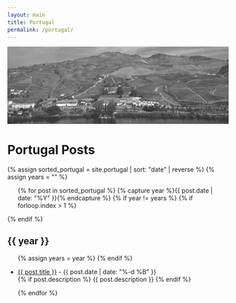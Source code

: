 ```yaml
---
layout: main
title: Portugal
permalink: /portugal/
---
```

![](/img/portugal_header.jpg)
<div class="page-header">
  <h1>Portugal Posts</h1>
</div>
<div>
  {% assign sorted_portugal = site.portugal | sort: "date" | reverse %}
  {% assign years = "" %}
  <ul>
    {% for post in sorted_portugal %}
      {% capture year %}{{ post.date | date: "%Y" }}{% endcapture %}
      {% if year != years %}
        {% if forloop.index > 1 %}</ul>{% endif %}
        <h2>{{ year }}</h2>
        <ul>
        {% assign years = year %}
      {% endif %}
      <li>
        <p>
          <a href="{{ post.url }}">{{ post.title }}</a> -
          <span>{{ post.date | date: "%-d %B" }}</span>
        <br/>
        {% if post.description %}
          {{ post.description }}
        {% endif %}
        </p>
      </li>
    {% endfor %}
  </ul>
